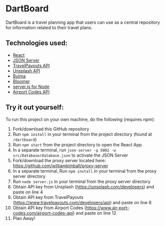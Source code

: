 # DartBoard

DartBoard is a travel planning app that users can use as a central repository for information related to their travel plans.

## Technologies used:

- [React](https://reactjs.org/docs/getting-started.html)
- [JSON Server](https://github.com/typicode/json-server)
- [TravelPayouts API](https://www.travelpayouts.com/developers/api)
- [Unsplash API](https://unsplash.com/developers)
- [Bulma](https://bulma.io/)
- [Bloomer](https://bloomer.js.org/#/)
- [server.js for Node](https://serverjs.io/)
- [Airport Codes API](https://www.air-port-codes.com/airport-codes-api)

## Try it out yourself:

To run this project on your own machine, do the following (requires npm):

1.  Fork/download this GitHub repository
1.  Run `npm install` in your terminal from the project directory (found at `/dartboard`)
1.  Run `npm start` from the project directory to open the React App
1.  In a separate terminal, run `json-server -p 5002 -w src/Database/database.json` to activate the JSON Server
1.  Fork/download the proxy server located here: https://github.com/williamkimball/proxy-server
1.  In a separate terminal, Run `npm install` in your terminal from the proxy server directory
1.  Run `node server.js` in your terminal from the proxy server directory
1.  Obtain API key from Unsplash (https://unsplash.com/developers) and paste on line 4
1.  Obtain API key from TravelPayouts (https://www.travelpayouts.com/developers/api) and paste on line 8
1.  Obtain API key from Airport Codes (https://www.air-port-codes.com/airport-codes-api) and paste on line 12
1.  Plan Away!
